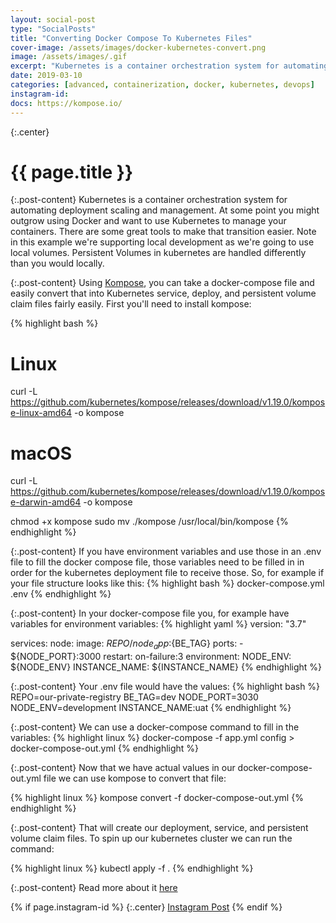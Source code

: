 ```yaml
---
layout: social-post
type: "SocialPosts"
title: "Converting Docker Compose To Kubernetes Files"
cover-image: /assets/images/docker-kubernetes-convert.png
image: /assets/images/.gif
excerpt: "Kubernetes is a container orchestration system for automating deployment scaling and management. At some point you might outgrow using Docker and want to use Kubernetes to manage your containers. There are some great tools to make that transition easier."
date: 2019-03-10
categories: [advanced, containerization, docker, kubernetes, devops]
instagram-id:
docs: https://kompose.io/
---
```

{:.center}
# {{ page.title }}

{:.post-content}
Kubernetes is a container orchestration system for automating deployment scaling and management. At some point you might outgrow using Docker and want to use Kubernetes to manage your containers. There are some great tools to make that transition easier.
Note in this example we're supporting local development as we're going to use
local volumes. Persistent Volumes in kubernetes are handled differently than
you would locally.

{:.post-content}
Using [Kompose](https://kompose.io/), you can take a docker-compose file and easily convert that into Kubernetes
service, deploy, and persistent volume claim files fairly easily. First you'll need
to install kompose:

{% highlight bash %}
# Linux
curl -L https://github.com/kubernetes/kompose/releases/download/v1.19.0/kompose-linux-amd64 -o kompose

# macOS
curl -L https://github.com/kubernetes/kompose/releases/download/v1.19.0/kompose-darwin-amd64 -o kompose

chmod +x kompose
sudo mv ./kompose /usr/local/bin/kompose
{% endhighlight %}

{:.post-content}
If you have environment variables and use those in an .env file to fill the docker compose file, those variables
need to be filled in in order for the kubernetes deployment file to receive those.
So, for example if your file structure looks like this:
{% highlight bash %}
docker-compose.yml
.env
{% endhighlight %}

{:.post-content}
In your docker-compose file you, for example have variables for environment variables:
{% highlight yaml %}
version: "3.7"

services:
  node:
    image: ${REPO}/node_app:${BE_TAG}
    ports:
      - ${NODE_PORT}:3000
    restart: on-failure:3
    environment:
      NODE_ENV: ${NODE_ENV}
      INSTANCE_NAME: ${INSTANCE_NAME}
{% endhighlight %}

{:.post-content}
Your .env file would have the values:
{% highlight bash %}
REPO=our-private-registry
BE_TAG=dev
NODE_PORT=3030
NODE_ENV=development
INSTANCE_NAME:uat
{% endhighlight %}

{:.post-content}
We can use a docker-compose command to fill in the variables:
{% highlight linux %}
docker-compose -f app.yml config > docker-compose-out.yml
{% endhighlight %}

{:.post-content}
Now that we have actual values in our docker-compose-out.yml file we can use kompose
to convert that file:

{% highlight linux %}
kompose convert -f docker-compose-out.yml
{% endhighlight %}

{:.post-content}
That will create our deployment, service, and persistent volume claim files. To spin up
our kubernetes cluster we can run the command:

{% highlight linux %}
kubectl apply -f .
{% endhighlight %}

{:.post-content}
Read more about it <a href="{{page.docs}}" target="_blank">here</a>

{% if page.instagram-id %}
{:.center}
<a class="insta-link" href="https://www.instagram.com/p/{{page.instagram-id}}" target="_blank">Instagram Post</a>
{% endif %}
